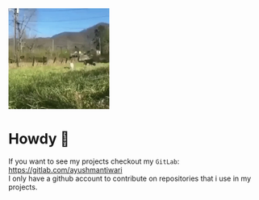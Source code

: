 <img src="Hey.webp" alt="drawing" width="200"/>

# Howdy 👋
If you want to see my projects checkout my `GitLab`: https://gitlab.com/ayushmantiwari \
I only have a github account to contribute on repositories that i use in my projects. 

